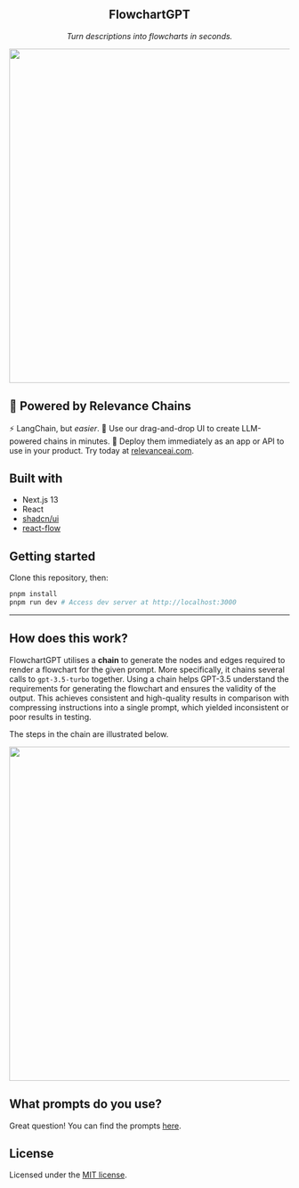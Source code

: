 <div align="center">
    <h2>FlowchartGPT</h2>
    <p><i>Turn descriptions into flowcharts in seconds.</i></p>
    <img src="https://user-images.githubusercontent.com/33971845/235101660-01ecc87f-5300-494b-8e29-c286effda998.png" width="600" />
</div>

## 🔗 Powered by Relevance Chains
⚡️ LangChain, but _easier_. 🧱 Use our drag-and-drop UI to create LLM-powered chains in minutes. 🚀 Deploy them immediately as an app or API to use in your product. Try today at [relevanceai.com](relevanceai.com).

## Built with
- Next.js 13
- React
- [shadcn/ui](https://github.com/shadcn/ui)
- [react-flow](https://github.com/wbkd/react-flow)

## Getting started
Clone this repository, then:
```bash
pnpm install
pnpm run dev # Access dev server at http://localhost:3000
```

---
## How does this work?
FlowchartGPT utilises a **chain** to generate the nodes and edges required to render a flowchart for the given prompt. More specifically, it chains several calls to `gpt-3.5-turbo` together. Using a chain helps GPT-3.5 understand the requirements for generating the flowchart and ensures the validity of the output. This achieves consistent and high-quality results in comparison with compressing instructions into a single prompt, which yielded inconsistent or poor results in testing.

The steps in the chain are illustrated below.

<div align="center">
    <img src="https://user-images.githubusercontent.com/33971845/235194794-a9b9bbe9-aa8e-45ca-90d0-995623b57a19.png" width="600" />
</div>

## What prompts do you use? 
Great question! You can find the prompts [here](https://github.com/RelevanceAI/flowchartgpt/blob/main/PROMPTS.md). 

## License

Licensed under the [MIT license]([https://github.com/shadcn/ui/blob/main/LICENSE.md](https://github.com/RelevanceAI/flowchartgpt/blob/main/LICENSE)).
